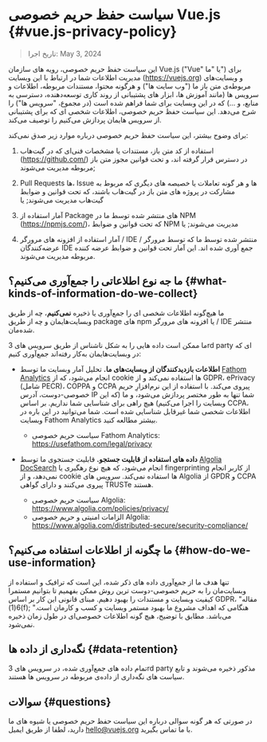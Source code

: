 # سیاست حفظ حریم خصوصی Vue.js {#vue.js-privacy-policy}

> تاریخ اجرا: May 3, 2024

این سیاست حفظ حریم خصوصی، رویه های سازمان Vue.js ("Vue" یا "ما") برای مدیریت اطلاعات شما در ارتباط با این وبسایت (https://vuejs.org) و وبسایت‌های مربوطه‌ی متن باز ما ("وب سایت ها") و هرگونه محتوا، مستندات مربوطه، اطلاعات و سرویس ها (مانند آموزش ها، ابزار های پشتیبانی از روند کاری توسعه‌دهنده، دسترسی به منابع، و ...) که در این وبسایت برای شما فراهم شده است  (در مجموع، "سرویس ها") را شرح می‌دهد. این سیاست حفظ حریم خصوصی، اطلاعات شخصی ای که برای پشتیبانی از سرویس هایمان پردازش می‌کنیم را توصیف می‌کند.

برای وضوح بیشتر، این سیاست حفظ حریم خصوصی درباره موارد زیر صدق نمی‌کند:

1. استفاده از کد متن باز، مستندات یا مشخصات فنی‌ای که در گیت‌هاب (https://github.com/) در دسترس قرار گرفته اند، و تحت قوانین مجوز متن باز مربوطه مدیریت می‌شوند;

2. Pull Requests ها، Issue ها و هر گونه تعاملات یا خصیصه های دیگری که مربوط به مشارکت در پروژه های متن باز در گیت‌هاب باشند، که تحت قوانین و ضوابط گیت‌هاب مدیریت می‌شوند; یا

3. آمار استفاده از Package های منتشر شده توسط ما در NPM‏ (https://npmjs.com/)، که تحت قوانین و ضوابط NPM مدیریت می‌شوند; یا

4. آمار استفاده از افزونه های مرورگر / IDE منتشر شده توسط ما که توسط مرورگر / عرضه‌کنندگان IDE جمع آوری شده اند. این آمار تحت قوانین و ضوابط عرضه کننده مربوطه مدیریت می‌شوند.

## ما جه نوع اطلاعاتی را جمع‌آوری می‌کنیم؟ {#what-kinds-of-information-do-we-collect}

ما هیچ‌گونه اطلاعات شخصی ای را جمع‌آوری یا ذخیره **نمی‌کنیم**، چه از طریق وبسایت‌هایمان و چه از طریق package های npm یا افزونه های مرورگر / IDE منتشر شده‌مان.

ما ممکن است داده هایی را به شکل ناشناس از طریق سرویس های 3rd party ای که در وبسایت‌هایمان به‌کار رفته‌اند جمع‌آوری کنیم:

- **اطلاعات بازدیدکنندگان از وبسایت‌های ما.** تحلیل آمار وبسایت ما توسط [Fathom Analytics](https://usefathom.com/) انجام می‌شود، که از cookie ها استفاده نمی‌کند و از GDPR، ePrivacy (شامل PECR)، COPPA و CCPA پیروی می‌کند. با استفاده از این نرم‌افزارِ حریم خصوصی-دوست، آدرس IP شما تنها به طور مختصر پردازش می‌شود، و ما (که این وبسایت را اجرا می‌کنیم) هیچ راهی برای شناسایی شما نداریم. بر اساس CCPA، اطلاعات شخصی شما غیرقابل شناسایی شده است. شما می‌توانید در این باره در وبسایت Fathom Analytics بیشتر مطالعه کنید.

  - سیاست حریم خصوصی Fathom Analytics:‏ https://usefathom.com/legal/privacy

- **داده های استفاده از قابلیت جستجو.** قابلیت جستجو‌ی ما توسط [Algolia DocSearch](https://docsearch.algolia.com/) انجام می‌شود، که هیچ نوع رهگیری یا fingerprinting از کاربر انجام نمی‌دهد، و از cookie ها استفاده نمی‌کند. سرویس های Algolia از GPDR و CCPA پیروی می‌کنند و دارای گواهی  TRUSTe هستند.

  - سیاست حریم خصوصی Algolia:‏ https://www.algolia.com/policies/privacy/
  - الزامات امنیتی و حریم خصوصی Algolia:‏ https://www.algolia.com/distributed-secure/security-compliance/

## ما چگونه از اطلاعات استفاده می‌کنیم؟ {#how-do-we-use-information}

تنها هدف ما از جمع‌آوری داده های ذکر شده، این است که ترافیک و استفاده از وبسایت‌‌مان را به حریم خصوصی-دوست ترین روش ممکن بفهمیم تا بتوانیم مستمرا کیفیت وبسایت و مستندات را بهبود دهیم. مبنای قانونی این کار بر اساس GDPR، "مقاله 6(1)(f); هنگامی که اهداف مشروع ما بهبود مستمر وبسایت و کسب و کارمان است." می‌باشد. مطابق با توضیح، هیچ گونه اطلاعات خصوصی‌ای در طول زمان ذخیره نمی‌شود. 

## نگه‌داری از داده ها {#data-retention}

تمام داده های جمع‌آوری شده، در سرویس های 3rd party مذکور ذخیره می‌شوند و تابع سیاست های نگه‌داری از داده‌ی مربوطه در سرویس ها هستند. 

## سوالات {#questions}

در صورتی که هر گونه سوالی درباره این سیاست حفظ حریم خصوصی یا شیوه های ما دارید، لطفا از طریق ایمیل  hello@vuejs.org با ما تماس بگیرید.

